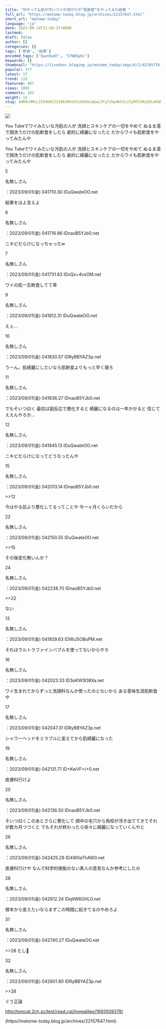 ```yaml
---
title: "何やっても肌が汚いワイが流行りの”肌断食”をやってみた結果 "
full_url: "https://matome-today.blog.jp/archives/22157647.html"
short_url: "matome-today"
language: "ja"
date: 2023-09-14T11:58:27+0900
lastmod: 
draft: false
author: []
categories: []
tags: ['断食', '結果']
encoded_tags: ['5pat6aOf', '57WQ5p6c']
keywords: []
thumbnail: "https://livedoor.blogimg.jp/matome_today/imgs/6/2/627857fb-s.png"
popular: 377
latest: 57
trend: 118
featured: 407
views: 1803
comments: 103
weight: 14
slug: aHR0cHMvL21hdG9tZS10b2RheS5ibG9nLmpwL2FyY2hpdmVzLzIyMTU3NjQ3Lmh0bWw=
---
```


![](https://livedoor.blogimg.jp/matome_today/imgs/6/2/627857fb-s.png)

<div><p>You Tubeでワイみたいな汚肌の人が 洗顔とスキンケアの一切をやめて ぬるま湯で顔洗うだけの肌断食をしたら 劇的に綺麗になったと だからワイも肌断食をやってみたんや</p><p>You Tubeでワイみたいな汚肌の人が 洗顔とスキンケアの一切をやめて ぬるま湯で顔洗うだけの肌断食をしたら 劇的に綺麗になったと だからワイも肌断食をやってみたんや</p> <p></p> <p>5 <p>名無しさん</p>：2023/09/01(金) 041710.30 IDuQwateOO.net</p><p><p> 結果をはよ言えよ </p></p><p>6 <p>名無しさん</p>：2023/09/01(金) 041716.96 IDnaoB5YJb0.net</p><p><p> ニキビだらけになっちゃったw </p></p><p>7 <p>名無しさん</p>：2023/09/01(金) 041731.83 IDvQv+4vsOM.net</p><p> ワイの肌一生断食してて草 </p><p>9 <p>名無しさん</p>：2023/09/01(金) 041812.31 IDuQwateOO.net</p><p><p> えぇ… </p></p><p>10 <p>名無しさん</p>：2023/09/01(金) 041830.57 IDRyBBYAZ3p.net</p><p> うーん。肌綺麗にしたいなら肌断食よりもっと早く寝ろ </p><p>11 <p>名無しさん</p>：2023/09/01(金) 041836.27 IDnaoB5YJb0.net</p><p><p> でもそいつ曰く 最初は副反応で悪化すると 綺麗になるのは一年かかると 信じてええんやろか… </p></p><p>12 <p>名無しさん</p>：2023/09/01(金) 041845.13 IDuQwateOO.net</p><p><p> ニキビだらけになってどうなったんや </p></p><p>15 <p>名無しさん</p>：2023/09/01(金) 042013.14 IDnaoB5YJb0.net</p><p>>>12 <p> 今はやる前より悪化してるってことや 今一ヶ月くらいだから </p></p><p>22 <p>名無しさん</p>：2023/09/01(金) 042150.55 IDuQwateOO.net</p><p>>>15 <p> その後変化無いんか？ </p></p><p>24 <p>名無しさん</p>：2023/09/01(金) 042238.70 IDnaoB5YJb0.net</p><p>>>22 <p> ない </p></p><p>13 <p>名無しさん</p>：2023/09/01(金) 041929.63 IDWiJ5OBoPM.net</p><p><p> それはウルトラファインバブルを使ってないからやろ </p></p><p>16 <p>名無しさん</p>：2023/09/01(金) 042023.33 ID3oKW3O8Xa.net</p><p> ワイ生まれてからずっと洗顔料なんか使ったのとないから ある意味生涯肌断食や </p><p>17 <p>名無しさん</p>：2023/09/01(金) 042047.31 IDRyBBYAZ3p.net</p><p><p> シャワーヘッドをミラブルに変えてから肌綺麗になった </p></p><p>19 <p>名無しさん</p>：2023/09/01(金) 042131.71 ID+KwVF+/+0.net</p><p> 皮膚科行けよ </p><p>20 <p>名無しさん</p>：2023/09/01(金) 042136.50 IDnaoB5YJb0.net</p><p><p> そいつ曰くこのあとさらに悪化して 顔中の毛穴から角栓が浮き出ててきてそれが数カ月つづくと でもそれが終わったら徐々に綺麗になっていくんやと </p></p><p>26 <p>名無しさん</p>：2023/09/01(金) 042425.29 ID4W0aThAW0.net</p><p><p> 皮膚科行けや なんで科学的根拠のない素人の意見なんか参考にしたの </p></p><p>28 <p>名無しさん</p>：2023/09/01(金) 042612.24 IDqitW6GHL0.net</p><p><p> 根本から変えたいならまずこの時間に起きてるのやめろよ </p></p><p>31 <p>名無しさん</p>：2023/09/01(金) 042740.27 IDuQwateOO.net</p><p>>>28 たし🦀 </p><p>32 <p>名無しさん</p>：2023/09/01(金) 042801.80 IDRyBBYAZ3p.net</p><p>>>28 <p> ぐう正論 </p></p><a href='http//tomcat.2ch.sc/test/read.cgi/livegalileo/1693509378/' target='_blank' title=''>http//tomcat.2ch.sc/test/read.cgi/livegalileo/1693509378/</a> <p></p> </div>

(https//matome-today.blog.jp/archives/22157647.html)
